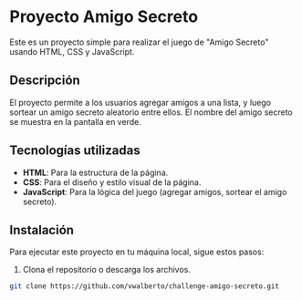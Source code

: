 # Proyecto Amigo Secreto

Este es un proyecto simple para realizar el juego de "Amigo Secreto" usando HTML, CSS y JavaScript.

## Descripción

El proyecto permite a los usuarios agregar amigos a una lista, y luego sortear un amigo secreto aleatorio entre ellos. El nombre del amigo secreto se muestra en la pantalla en verde.

## Tecnologías utilizadas

- **HTML**: Para la estructura de la página.
- **CSS**: Para el diseño y estilo visual de la página.
- **JavaScript**: Para la lógica del juego (agregar amigos, sortear el amigo secreto).

## Instalación

Para ejecutar este proyecto en tu máquina local, sigue estos pasos:

1. Clona el repositorio o descarga los archivos.

```bash
git clone https://github.com/vwalberto/challenge-amigo-secreto.git
